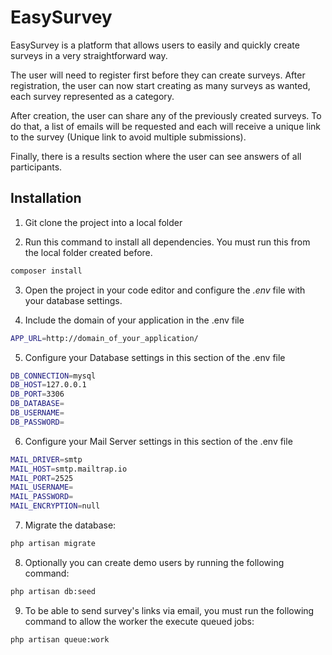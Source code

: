 # EasySurvey

EasySurvey is a platform that allows users to easily and quickly create surveys in a very straightforward way.

The user will need to register first before they can create surveys. After registration, the user can now start creating as many surveys as wanted, each survey represented as a category. 

After creation, the user can share any of the previously created surveys. To do that, a list of emails will be requested and each will receive a unique link to the survey (Unique link to avoid multiple submissions). 

Finally, there is a results section where the user can see answers of all participants.


## Installation

1. Git clone the project into a local folder

2. Run this command to install all dependencies. You must run this from the local folder created before.

```bash
composer install
```
3. Open the project in your code editor and configure the *.env* file with your database settings.

4. Include the domain of your application in the .env file
```bash
APP_URL=http://domain_of_your_application/
```
5. Configure your Database settings in this section of the .env file
```bash
DB_CONNECTION=mysql
DB_HOST=127.0.0.1
DB_PORT=3306
DB_DATABASE=
DB_USERNAME=
DB_PASSWORD=
```

6. Configure your Mail Server settings in this section of the .env file
```bash
MAIL_DRIVER=smtp
MAIL_HOST=smtp.mailtrap.io
MAIL_PORT=2525
MAIL_USERNAME=
MAIL_PASSWORD=
MAIL_ENCRYPTION=null
```

7. Migrate the database:
```bash
php artisan migrate 
```

8. Optionally you can create demo users by running the following command:

```bash
php artisan db:seed 
```
9. To be able to send survey's links via email, you must run the following command to allow the worker the execute queued jobs:

```bash
php artisan queue:work
```
